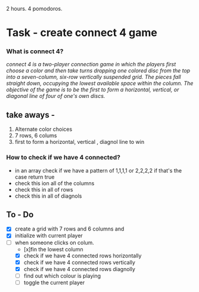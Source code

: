 2 hours. 4 pomodoros.

# Task - create connect 4 game

### What is connect 4?

<i>connect 4 is a two-player connection game in which the players first choose a color and then take turns dropping one colored disc from the top into a seven-column, six-row vertically suspended grid. The pieces fall straight down, occupying the lowest available space within the column. The objective of the game is to be the first to form a horizontal, vertical, or diagonal line of four of one's own discs.</i>

## take aways -

1. Alternate color choices
2. 7 rows, 6 colums
3. first to form a horizontal, vertical , diagnol line to win

### How to check if we have 4 connected?

- in an array check if we have a pattern of 1,1,1,1 or 2,2,2,2 if that's the case return true
- check this ion all of the columns
- check this in all of rows
- check this in all of diagnols

## To - Do

- [x] create a grid with 7 rows and 6 columns and
- [x] initialize with current player
- [ ] when someone clicks on colum.
  - [x]fin the lowest column
  - [x] check if we have 4 connected rows horizontally
  - [x] check if we have 4 connected rows vertically
  - [x] check if we have 4 connected rows diagnolly
  - [ ] find out which colour is playing
  - [ ] toggle the current player
